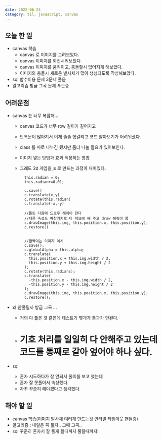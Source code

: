 ```yaml
---
date: 2022-06-25
category: til, javascript, canvas
---
```


## 오늘 한 일

- canvas 학습
  - canvas 로 이미지를 그려보았다.
  - canvas 이미지를 회전시켜보았다.
  - canvas 이미지를 움직이고, 충돌할시 없어지게 해보았다.
  - 이미지와 충돌시 새로운 발사체가 많이 생성되도록 작성해보았다.
- sql 함수이용 문제 3문제 풀음
- 알고리즘 방금 그곡 문제 푸는중

## 어려운점

- canvas 는 너무 복잡해...

  - canvas 코드가 너무 row 길이가 길어지고
  - 반복문이 많아져서 이제 슬슬 헷갈리고 코드 알아보기가 어려워졌다.
  - class 를 따로 나누긴 했지만 좀더 나눌 필요가 있어보인다.
  - 이미지 넣는 방법과 효과 적용하는 방법
  - 그래도 2d 게임을 js 로 만드는 과정이 재미있다.

    ```
      this.radian = 0;
      this.radian+=0.01;

      c.save()
      c.translate(x,y)
      c.rotate(this.radian)
      c.translate(-x,-y)

      //돌린 다음에 드로우 해줘야 한다
      //다른 속성도 마찬가지로 다 적요애 해 주고 draw 해줘야 함
      c.drawImage(this.img, this.position.x, this.position.y);
      c.restore()


      //깜빡이는 이미지 예시
      c.save();
      c.globalAlpha = this.alpha;
      c.translate(
        this.position.x + this.img.width / 2,
        this.position.y + this.img.height / 2
      );
      c.rotate(this.radians);
      c.translate(
        -this.position.x - this.img.width / 2,
        -this.position.y - this.img.height / 2
      );
      c.drawImage(this.img, this.position.x, this.position.y);
      c.restore();
    ```

- 왜 안풀릴까 방금 그곡 ...
  - 거의 다 풀은 것 같은데 테스트가 몇개가 통과가 안된다.
  - # 기호 처리를 일일히 다 안해주고 있는데 코드를 통째로 갈아 엎어야 하나 싶다.
- sql
  - 혼자 시도하다가 잘 안되서 풀이를 보고 했는데
  - 혼자 잘 못풀어서 속상했다.
  - 자꾸 꾸준히 해야겠다고 생각했다.

## 해야 할 일

- canvas 학습(이미지 발사체 여러개 만드는것 인터벌 타임아웃 핸들링)
- 알고리즘 : 내일은 꼭 풀자.. 그때 그곡..
- sql 꾸준히 혼자서 잘 풀게 될때까지 풀릴때까지!
